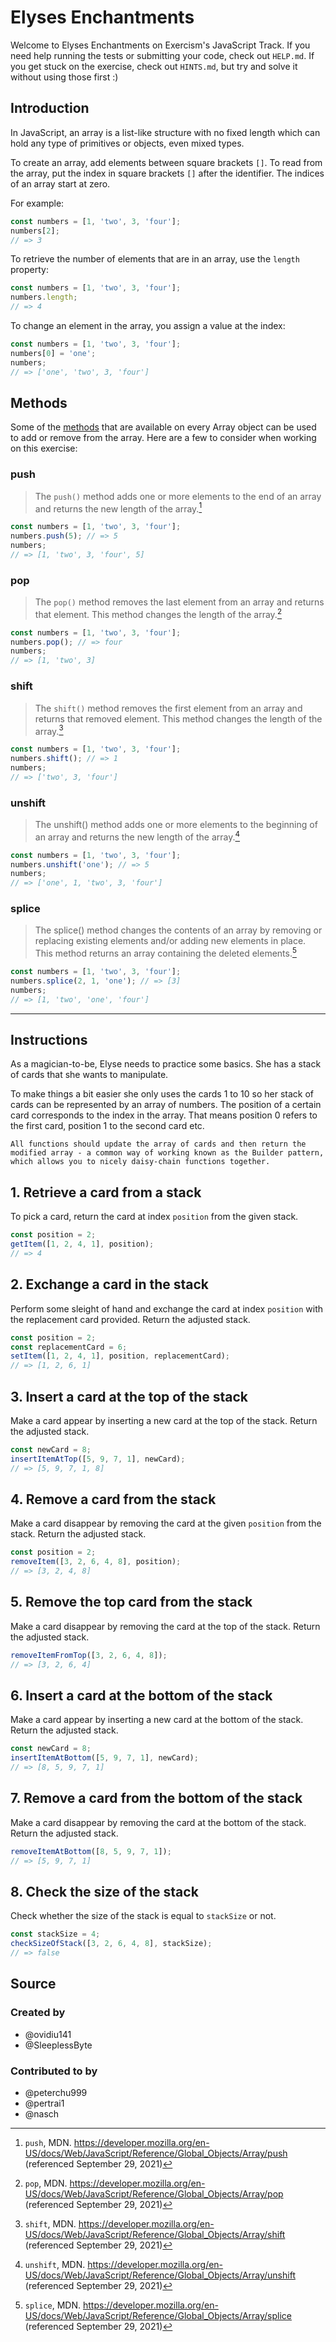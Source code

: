 # Elyses Enchantments

Welcome to Elyses Enchantments on Exercism's JavaScript Track.
If you need help running the tests or submitting your code, check out `HELP.md`.
If you get stuck on the exercise, check out `HINTS.md`, but try and solve it without using those first :)

## Introduction

In JavaScript, an array is a list-like structure with no fixed length which can hold any type of primitives or objects, even mixed types.

To create an array, add elements between square brackets `[]`.
To read from the array, put the index in square brackets `[]` after the identifier.
The indices of an array start at zero.

For example:

```javascript
const numbers = [1, 'two', 3, 'four'];
numbers[2];
// => 3
```

To retrieve the number of elements that are in an array, use the `length` property:

```javascript
const numbers = [1, 'two', 3, 'four'];
numbers.length;
// => 4
```

To change an element in the array, you assign a value at the index:

```javascript
const numbers = [1, 'two', 3, 'four'];
numbers[0] = 'one';
numbers;
// => ['one', 'two', 3, 'four']
```

## Methods

Some of the [methods][array_methods] that are available on every Array object can be used to add or remove from the array.
Here are a few to consider when working on this exercise:

### push

> The `push()` method adds one or more elements to the end of an array and returns the new length of the array.[^1]

```javascript
const numbers = [1, 'two', 3, 'four'];
numbers.push(5); // => 5
numbers;
// => [1, 'two', 3, 'four', 5]
```

### pop

> The `pop()` method removes the last element from an array and returns that element.
> This method changes the length of the array.[^2]

```javascript
const numbers = [1, 'two', 3, 'four'];
numbers.pop(); // => four
numbers;
// => [1, 'two', 3]
```

### shift

> The `shift()` method removes the first element from an array and returns that removed element.
> This method changes the length of the array.[^3]

```javascript
const numbers = [1, 'two', 3, 'four'];
numbers.shift(); // => 1
numbers;
// => ['two', 3, 'four']
```

### unshift

> The unshift() method adds one or more elements to the beginning of an array and returns the new length of the array.[^4]

```javascript
const numbers = [1, 'two', 3, 'four'];
numbers.unshift('one'); // => 5
numbers;
// => ['one', 1, 'two', 3, 'four']
```

### splice

> The splice() method changes the contents of an array by removing or replacing existing elements and/or adding new elements in place.
> This method returns an array containing the deleted elements.[^5]

```javascript
const numbers = [1, 'two', 3, 'four'];
numbers.splice(2, 1, 'one'); // => [3]
numbers;
// => [1, 'two', 'one', 'four']
```

---

[^1]: `push`, MDN. https://developer.mozilla.org/en-US/docs/Web/JavaScript/Reference/Global_Objects/Array/push (referenced September 29, 2021)

[^2]: `pop`, MDN. https://developer.mozilla.org/en-US/docs/Web/JavaScript/Reference/Global_Objects/Array/pop (referenced September 29, 2021)

[^3]: `shift`, MDN. https://developer.mozilla.org/en-US/docs/Web/JavaScript/Reference/Global_Objects/Array/shift (referenced September 29, 2021)

[^4]: `unshift`, MDN. https://developer.mozilla.org/en-US/docs/Web/JavaScript/Reference/Global_Objects/Array/unshift (referenced September 29, 2021)

[^5]: `splice`, MDN. https://developer.mozilla.org/en-US/docs/Web/JavaScript/Reference/Global_Objects/Array/splice (referenced September 29, 2021)

[array_methods]: https://developer.mozilla.org/en-US/docs/Web/JavaScript/Reference/Global_Objects/Array

## Instructions

As a magician-to-be, Elyse needs to practice some basics. She has
a stack of cards that she wants to manipulate.

To make things a bit easier she only uses the cards 1 to 10 so her
stack of cards can be represented by an array of numbers. The position
of a certain card corresponds to the index in the array. That means
position 0 refers to the first card, position 1 to the second card
etc.

<!-- prettier-ignore-start -->
~~~~exercism/note
All functions should update the array of cards and then return the modified array - a common way of working known as the Builder pattern, which allows you to nicely daisy-chain functions together.
~~~~
<!-- prettier-ignore-end -->

## 1. Retrieve a card from a stack

To pick a card, return the card at index `position` from
the given stack.

```javascript
const position = 2;
getItem([1, 2, 4, 1], position);
// => 4
```

## 2. Exchange a card in the stack

Perform some sleight of hand and exchange the card at index `position`
with the replacement card provided.
Return the adjusted stack.

```javascript
const position = 2;
const replacementCard = 6;
setItem([1, 2, 4, 1], position, replacementCard);
// => [1, 2, 6, 1]
```

## 3. Insert a card at the top of the stack

Make a card appear by inserting a new card at the top of the stack.
Return the adjusted stack.

```javascript
const newCard = 8;
insertItemAtTop([5, 9, 7, 1], newCard);
// => [5, 9, 7, 1, 8]
```

## 4. Remove a card from the stack

Make a card disappear by removing the card at the given `position` from the stack.
Return the adjusted stack.

```javascript
const position = 2;
removeItem([3, 2, 6, 4, 8], position);
// => [3, 2, 4, 8]
```

## 5. Remove the top card from the stack

Make a card disappear by removing the card at the top of the stack.
Return the adjusted stack.

```javascript
removeItemFromTop([3, 2, 6, 4, 8]);
// => [3, 2, 6, 4]
```

## 6. Insert a card at the bottom of the stack

Make a card appear by inserting a new card at the bottom of the stack.
Return the adjusted stack.

```javascript
const newCard = 8;
insertItemAtBottom([5, 9, 7, 1], newCard);
// => [8, 5, 9, 7, 1]
```

## 7. Remove a card from the bottom of the stack

Make a card disappear by removing the card at the bottom of the stack.
Return the adjusted stack.

```javascript
removeItemAtBottom([8, 5, 9, 7, 1]);
// => [5, 9, 7, 1]
```

## 8. Check the size of the stack

Check whether the size of the stack is equal to `stackSize` or not.

```javascript
const stackSize = 4;
checkSizeOfStack([3, 2, 6, 4, 8], stackSize);
// => false
```

## Source

### Created by

- @ovidiu141
- @SleeplessByte

### Contributed to by

- @peterchu999
- @pertrai1
- @nasch